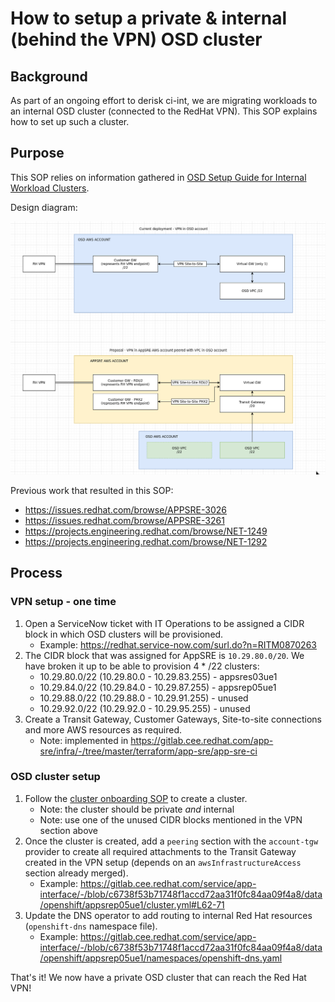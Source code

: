 # How to setup a private & internal (behind the VPN) OSD cluster

## Background

As part of an ongoing effort to derisk ci-int, we are migrating workloads to an internal OSD cluster (connected to the RedHat VPN). This SOP explains how to set up such a cluster.

## Purpose

This SOP relies on information gathered in [OSD Setup Guide for Internal Workload Clusters](https://docs.google.com/document/d/1g4grYZJRNcIiObC3QdUTnGtJGSHN51keX4D_5P1QVUE).

Design diagram:

![TGW RH VPN design diagram](images/tgw-vpn-design.png)

Previous work that resulted in this SOP:
- https://issues.redhat.com/browse/APPSRE-3026
- https://issues.redhat.com/browse/APPSRE-3261
- https://projects.engineering.redhat.com/browse/NET-1249
- https://projects.engineering.redhat.com/browse/NET-1292

## Process

### VPN setup - one time

1. Open a ServiceNow ticket with IT Operations to be assigned a CIDR block in which OSD clusters will be provisioned.
    * Example: https://redhat.service-now.com/surl.do?n=RITM0870263
1. The CIDR block that was assigned for AppSRE is `10.29.80.0/20`. We have broken it up to be able to provision 4 * /22 clusters:
    - 10.29.80.0/22 (10.29.80.0 - 10.29.83.255) - appsres03ue1
    - 10.29.84.0/22 (10.29.84.0 - 10.29.87.255) - appsrep05ue1
    - 10.29.88.0/22 (10.29.88.0 - 10.29.91.255) - unused
    - 10.29.92.0/22 (10.29.92.0 - 10.29.95.255) - unused
1. Create a Transit Gateway, Customer Gateways, Site-to-site connections and more AWS resources as required.
    * Note: implemented in https://gitlab.cee.redhat.com/app-sre/infra/-/tree/master/terraform/app-sre/app-sre-ci

### OSD cluster setup

1. Follow the [cluster onboarding SOP](/docs/app-sre/sop/app-interface-onboard-cluster.md) to create a cluster.
    * Note: the cluster should be private _and_ internal
    * Note: use one of the unused CIDR blocks mentioned in the VPN section above
1. Once the cluster is created, add a `peering` section with the `account-tgw` provider to create all required attachments to the Transit Gateway created in the VPN setup (depends on an `awsInfrastructureAccess` section already merged).
    * Example: https://gitlab.cee.redhat.com/service/app-interface/-/blob/c6738f53b71748f1accd72aa31f0fc84aa09f4a8/data/openshift/appsrep05ue1/cluster.yml#L62-71
1. Update the DNS operator to add routing to internal Red Hat resources (`openshift-dns` namespace file).
    * Example: https://gitlab.cee.redhat.com/service/app-interface/-/blob/c6738f53b71748f1accd72aa31f0fc84aa09f4a8/data/openshift/appsrep05ue1/namespaces/openshift-dns.yaml

That's it! We now have a private OSD cluster that can reach the Red Hat VPN!
